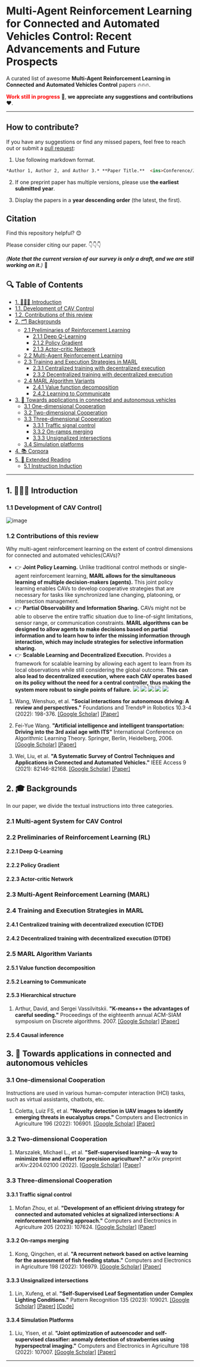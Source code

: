 <!-- omit in toc -->
# Multi-Agent Reinforcement Learning for Connected and Automated Vehicles Control: Recent Advancements and Future Prospects


A curated list of awesome **Multi-Agent Reinforcement Learning in Connected and Automated Vehicles Control** papers 🔥🔥🔥. 



**<font color='red'>Work still in progress</font>**  🚀, **we appreciate any suggestions and contributions** ❤️.

---

<!-- What is multi-agent reinforcement learning?
Why multi-agent reinforcement learning?
-->

<!-- TODO
## Our scope:
We aim to stay up-to-date with the most innovative developments in the field and gain valuable insights into the future of multi-agent reinforcement learning technology.👀 organize a systematic and comprehensive overview of multi-agent reinforcement learning.

1. Stay up-to-date with the most innovative developments in this field.
2. Gain valuable insights into the future of multi-agent reinforcement learning technology.
3. 
-->


<!-- omit in toc -->
## How to contribute?

If you have any suggestions or find any missed papers, feel free to reach out or submit a [pull request](https://github.com/huahuaedi/MARL_in_CAV_control/pulls):

1. Use following markdown format.

```markdown
*Author 1, Author 2, and Author 3.* **Paper Title.**  <ins>Conference/Journal/Preprint</ins> Year. [[pdf](link)]; [[other resources](link)].
```
<!-- >1. **Paper Title.** *Author 1, Author 2, and Author 3.* Conference/Journal/Preprint Year. [[pdf](link)]. -->

2. If one preprint paper has multiple versions, please use **the earliest submitted year**.
   
3. Display the papers in a **year descending order** (the latest, the first).


<!-- omit in toc -->
## Citation

Find this repository helpful? 😊  

Please consider citing our paper. 👇👇👇

*(**Note that the current version of our survey is only a draft, and we are still working on it.**)* 🚀

<!-- ```
@article{li2023label,
  title={Label-Efficient Learning in Agriculture: A Comprehensive Review},
  author={Li, Jiajia and Chen, Dong and Qi, Xinda and Li, Zhaojian and Huang, Yanbo and Morris, Daniel and Tan, Xiaobo},
  journal={arXiv preprint arXiv:2305.14691},
  year={2023}
}
```-->

<!-- TODO: add survey citation and link -->

<!-- omit in toc -->
## 🔍 Table of Contents 

- [1. 💁🏽‍♀️ Introduction](#1-️-introduction)
-    [1.1. Development of CAV Control](#11-development-of-cav-control)
-    [1.2. Contributions of this review](#12-contributions-of-this-review)
- [2. 🗂️ Backgrounds](#2-️-backgrounds)
  - [2.1 Preliminaries of Reinforcement Learning](#21-preliminaries-of-reinforcement-learning)
      - [2.1.1 Deep Q-Learning](#211-deep-q-learning)
      - [2.1.2 Policy Gradient](#212-policy-gradient)
      - [2.1.3 Actor-critic Network](#213-actor-critic-network)
  - [2.2 Multi-Agent Reinforcement Learning](#22-multi-agent-reinforcement-learning)
  - [2.3 Training and Execution Strategies in MARL](#23-training-and-execution-strategies-in-marl)
      - [2.3.1 Centralized training with decentralized execution](#231-centralized-training-with-decentralized-execution)
      - [2.3.2 Decentralized training with decentralized execution](#232-decentralized-training-with-decentralized-execution)
  - [2.4 MARL Algorithm Variants](#24-marl-algorithm-variants)
      - [2.4.1 Value function decomposition](#241-value-function-decomposition)
      - [2.4.2 Learning to Communicate](#242-learning-to-communicate)
- [3. 🤖 Towards applications in connected and autonomous vehicles](#3--towards-applications-in-connected-and-autonomous-vehicles)
  - [3.1 One-dimensional Cooperation](#31-one-dimensional-cooperation)
  - [3.2 Two-dimensional Cooperation](#32-two-dimensional-cooperation)
  - [3.3 Three-dimensional Cooperation](#33-three-dimensional-cooperation)
      - [3.3.1 Traffic signal control](#321-traffic-signal-control)
      - [3.3.2 On-ramps merging](#322-on-ramps-merging)
      - [3.3.3 Unsignalized intersections](#322-unsignalized-intersections)
  - [3.4 Simulation platforms](#33-simulation-platforms)
- [4. 📚 Corpora](#4--corpora)
- [5. 📖 Extended Reading](#5--extended-reading)
  - [5.1 Instruction Induction](#51-instruction-induction)
  
---


## 1. 💁🏽‍♀️ Introduction
### 1.1 Development of CAV Control]

![image](https://github.com/huahuaedi/MARL_in_CAV_control_review/blob/main/cav_framework.png)

### 1.2 Contributions of this review

Why multi-agent reinforcement learning on the extent of control dimensions for connected and automated vehicles(CAVs)?


- 👉 **Joint Policy Learning.**  Unlike traditional control methods or single-agent reinforcement learning, **MARL allows for the simultaneous learning of multiple decision-makers (agents).** This joint policy learning enables CAVs to develop cooperative strategies that are necessary for tasks like synchronized lane changing, platooning, or intersection management.
- 👉 **Partial Observability and Information Sharing.**  CAVs might not be able to observe the entire traffic situation due to line-of-sight limitations, sensor range, or communication constraints.  **MARL algorithms can be designed to allow agents to make decisions based on partial information and to learn how to infer the missing information through interaction, which may include strategies for selective information sharing.**
- 👉 **Scalable Learning and Decentralized Execution.** Provides a framework for scalable learning by allowing each agent to learn from its local observations while still considering the global outcome. **This can also lead to decentralized execution, where each CAV operates based on its policy without the need for a central controller, thus making the system more robust to single points of failure.** ![](https://img.shields.io/badge/-platooning%20control-yellow)  ![](https://img.shields.io/badge/-lane--changing%20control-red) ![](https://img.shields.io/badge/-traffic%20signal%20control-orange) ![](https://img.shields.io/badge/-on--ramps%20merging-brightgreen) ![](https://img.shields.io/badge/-unsignalized%20intersections-blue)



 
1. Wang, Wenshuo, et al. **"Social interactions for autonomous driving: A review and perspectives."** Foundations and Trends® in Robotics 10.3-4 (2022): 198-376.  [[Google Scholar]](https://scholar.google.com/scholar?hl=zh-CN&as_sdt=0%2C5&q=Social+interactions+for+autonomous+driving%3A+A+review+and+perspectives&btnG=) [[Paper]](https://www.nowpublishers.com/article/Details/ROB-078) 

2. Fei-Yue Wang. **"Artificial intelligence and intelligent transportation: Driving into the 3rd axial age with ITS"** International Conference on Algorithmic Learning Theory. Springer, Berlin, Heidelberg, 2006.  [[Google Scholar]](https://scholar.google.com/scholar?hl=zh-CN&as_sdt=0%2C5&q=Artificial+intelligence+and+intelligent+transportation%3A+Driving+into+the+3rd+axial+age+with+ITS&btnG=) [[Paper]](https://ieeexplore.ieee.org/stamp/stamp.jsp?tp=&arnumber=8082803) 

3. Wei, Liu, et al. **"A Systematic Survey of Control Techniques and Applications in Connected and Automated Vehicles."** IEEE Access 9 (2021): 82146-82168.  [[Google Scholar]](https://scholar.google.com/scholar?hl=zh-CN&as_sdt=0%2C5&q=A+Systematic+Survey+of+Control+Techniques+and+Applications+in+Connected+and+Automated+Vehicles&btnG=) [[Paper]](https://ieeexplore.ieee.org/stamp/stamp.jsp?tp=&arnumber=10225497) 


## 2. 🎓 Backgrounds

In our paper, we divide the textual instructions into three categories.

### 2.1 Multi-agent System for CAV Control


### 2.2 Preliminaries of Reinforcement Learning (RL)

#### 2.2.1 Deep Q-Learning

#### 2.2.2 Policy Gradient

#### 2.2.3 Actor-critic Network


### 2.3 Multi-Agent Reinforcement Learning (MARL)



### 2.4 Training and Execution Strategies in MARL

#### 2.4.1 Centralized training with decentralized execution (CTDE)



#### 2.4.2 Decentralized training with decentralized execution (DTDE)



### 2.5 MARL Algorithm Variants

#### 2.5.1 Value function decomposition



#### 2.5.2 Learning to Communicate



#### 2.5.3 Hierarchical structure
1. Arthur, David, and Sergei Vassilvitskii. **"K-means++ the advantages of careful seeding."** Proceedings of the eighteenth annual ACM-SIAM symposium on Discrete algorithms. 2007. [[Google Scholar]](https://scholar.google.com/scholar?hl=en&as_sdt=0%2C23&q=K-means%2B%2B+the+advantages+of+careful+seeding&btnG=) [[Paper]](https://scholar.google.com/scholar?hl=en&as_sdt=0%2C23&q=K-means%2B%2B+the+advantages+of+careful+seeding&btnG=) 

#### 2.5.4 Causal inference


## 3. 🤖 Towards applications in connected and autonomous vehicles


### 3.1 One-dimensional Cooperation

Instructions are used in various human-computer interaction (HCI) tasks, such as virtual assistants, chatbots, etc. 

1. Coletta, Luiz FS, et al. **"Novelty detection in UAV images to identify emerging threats in eucalyptus crops."** Computers and Electronics in Agriculture 196 (2022): 106901. [[Google Scholar]](https://scholar.google.com/scholar?hl=en&as_sdt=0%2C23&q=Novelty+detection+in+UAV+images+to+identify+emerging+threats+in+eucalyptus+crops&btnG=) [[Paper]](https://www.sciencedirect.com/science/article/pii/S0168169922002186?casa_token=ZFhy1QK7aakAAAAA:wI-NrE3CAa8ph4hZ_iuU-qB0hXz6c6Kpn4f5P301ZI7qxFC4R6mxiOOogDMET4qBwo8zhARxUnE)  

 


### 3.2 Two-dimensional Cooperation

1. Marszalek, Michael L., et al. **"Self-supervised learning--A way to minimize time and effort for precision agriculture?."** arXiv preprint arXiv:2204.02100 (2022). [[Google Scholar]](https://scholar.google.com/scholar?hl=en&as_sdt=0%2C23&q=Self-supervised+learning--A+way+to+minimize+time+and+effort+for+precision+agriculture%3F&btnG=) [[Paper]](https://arxiv.org/abs/2204.02100) 



### 3.3 Three-dimensional Cooperation

#### 3.3.1 Traffic signal control
1. Mofan Zhou, et al. **"Development of an efficient driving strategy for connected and automated vehicles at signalized intersections: A reinforcement learning approach."** Computers and Electronics in Agriculture 205 (2023): 107624. [[Google Scholar]](https://scholar.google.com/scholar?hl=zh-CN&as_sdt=0%2C5&q=Development+of+an+efficient+driving+strategy+for+connected+and+automated+vehicles+at+signalized+intersections%3A+A+reinforcement+learning+approach&btnG=) [[Paper]](https://ieeexplore.ieee.org/stamp/stamp.jsp?tp=&arnumber=8848852)  


#### 3.3.2 On-ramps merging

1. Kong, Qingchen, et al. **"A recurrent network based on active learning for the assessment of fish feeding status."** Computers and Electronics in Agriculture 198 (2022): 106979. [[Google Scholar]](https://scholar.google.com/scholar?hl=en&as_sdt=0%2C23&q=A+recurrent+network+based+on+active+learning+for+the+assessment+of+fish+feeding+status&btnG=) [[Paper]](https://www.sciencedirect.com/science/article/pii/S0168169922002964?casa_token=3sEdz3v21LgAAAAA:Xt0sn8l-FcWHyTSPuTPg-zR1nIkH59hhu0yl2uju8z2kDi2yjGVYfIo-egNbffOruatbiO4C6Qw)  


#### 3.3.3 Unsignalized intersections

1. Lin, Xufeng, et al. **"Self-Supervised Leaf Segmentation under Complex Lighting Conditions."** Pattern Recognition 135 (2023): 109021. [[Google Scholar]](https://scholar.google.com/scholar?hl=en&as_sdt=0%2C23&q=Self-Supervised+Leaf+Segmentation+under+Complex+Lighting+Conditions&btnG=) [[Paper]](https://www.sciencedirect.com/science/article/pii/S0031320322005015?casa_token=hbczlttXx3QAAAAA:Sj_D4jBQEBfVQpM2H1V3KTVqvFyzz1rvErGPqMFFIdVWSqiJMJMYONoWnRHGONStKrc4p-Vt0oM)  [[Code]](https://github.com/lxfhfut/Self-Supervised-Leaf-Segmentation) 




#### 3.3.4 Simulation Platforms
1. Liu, Yisen, et al. **"Joint optimization of autoencoder and self-supervised classifier: anomaly detection of strawberries using hyperspectral imaging."** Computers and Electronics in Agriculture 198 (2022): 107007. [[Google Scholar]](https://scholar.google.com/scholar?hl=en&as_sdt=0%2C23&q=Joint+optimization+of+autoencoder+and+Self-Supervised+Classifier%3A+Anomaly+detection+of+strawberries+using+hyperspectral+imaging&btnG=) [[Paper]](https://www.sciencedirect.com/science/article/pii/S0168169922003246?casa_token=mbiSlzaiRvEAAAAA:6rfTcrs7MG1etkv2cGSz75ZfjBAUc0OdCa5l32TvDYmXNrqJ2iRcbNjC4Ee-F-rq4L0bLx3gz_4)  


<!-- TODO: tweets & slides? -->

---

<!-- omit in toc -->
